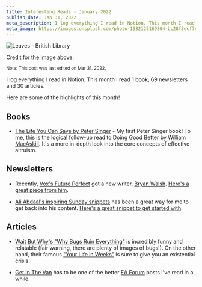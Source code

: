 ```yaml
---
title: Interesting Reads - January 2022
publish_date: Jan 31, 2022
meta_description: I log everything I read in Notion. This month I read 1 book, 69 newsletters and 30 articles. Here are some of the highlights of this month!
meta_image: https://images.unsplash.com/photo-1582125169804-bc28f3ecf7ce?ixlib=rb-1.2.1&ixid=MnwxMjA3fDB8MHxwaG90by1wYWdlfHx8fGVufDB8fHx8&auto=format&fit=crop&w=952&q=80
---
```


![Leaves - British Library](https://images.unsplash.com/photo-1582125169804-bc28f3ecf7ce?ixlib=rb-1.2.1&ixid=MnwxMjA3fDB8MHxwaG90by1wYWdlfHx8fGVufDB8fHx8&auto=format&fit=crop&w=952&q=80)

[Credit for the image above](https://unsplash.com/photos/FEAQwjesYKU).

<small>Note: This post was last edited on Mar 31, 2022.</small>

I log everything I read in Notion. This month I read 1 book, 69 newsletters and 30 articles.

Here are some of the highlights of this month!

## Books

- [The Life You Can Save by Peter Singer](https://www.goodreads.com/book/show/49084908-the-life-you-can-save) - My first Peter Singer book! To me, this is the logical follow-up read to [Doing Good Better by William MacAskill](https://www.goodreads.com/book/show/23398748-doing-good-better). It's a more in-depth look into the core concepts of effective altruism.

## Newsletters

- Recently, [Vox's Future Perfect](https://www.vox.com/future-perfect) got a new writer, [Bryan Walsh](https://www.vox.com/2021/12/16/22839488/bryan-walsh-joins-vox-as-editor-of-future-perfect). [Here's a great piece from him](https://www.vox.com/future-perfect/2022/1/5/22867184/us-census-population-growth-slowdown-migration-birth-death).

- [Ali Abdaal's inspiring Sunday snippets](https://aliabdaal.com/newsletter/) has been a great way for me to get back into his content. [Here's a great snippet to get started with](https://aliabdaal.com/i-hired-an-accountability-coach/).

## Articles

- [Wait But Why's "Why Bugs Ruin Everything"](https://waitbutwhy.com/2014/02/why-bugs-ruin-everything.html) is incredibly funny and relatable (fair warning, there are plenty of images of bugs!). On the other hand, their famous ["Your Life in Weeks"](https://waitbutwhy.com/2014/05/life-weeks.html) is sure to give you an existential crisis.

- [Get In The Van](https://forum.effectivealtruism.org/posts/cRsPfkyAKZ3crxynB/get-in-the-van) has to be one of the better [EA Forum](https://effective-altruism.com) posts I've read in a while.
